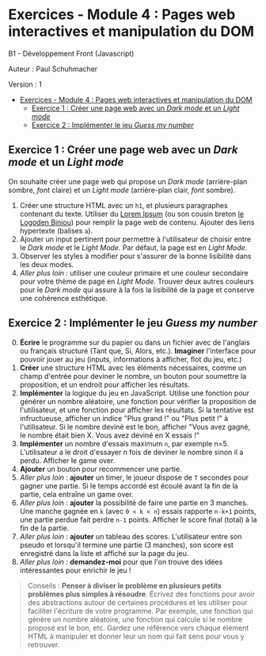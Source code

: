 # Exercices - Module 4 : Pages web interactives et manipulation du DOM

B1 - Développement Front (Javascript)

Auteur : Paul Schuhmacher

Version : 1


- [Exercices - Module 4 : Pages web interactives et manipulation du DOM](#exercices---module-4--pages-web-interactives-et-manipulation-du-dom)
  - [Exercice 1 : Créer une page web avec un *Dark mode* et un *Light mode*](#exercice-1--créer-une-page-web-avec-un-dark-mode-et-un-light-mode)
  - [Exercice 2 : Implémenter le jeu *Guess my number*](#exercice-2--implémenter-le-jeu-guess-my-number)


## Exercice 1 : Créer une page web avec un *Dark mode* et un *Light mode*

On souhaite créer une page web qui propose un *Dark mode* (arrière-plan sombre, *font* claire) et un *Light mode* (arrière-plan clair, *font* sombre).

1. Créer une structure HTML avec un `h1`, et plusieurs paragraphes contenant du texte. Utiliser du [Lorem Ipsum](https://fr.lipsum.com/) (ou son cousin breton [le Logoden Biniou](https://www.logoden-biniou.com/)) pour remplir la page web de contenu. Ajouter des liens hypertexte (balises `a`).
2. Ajouter un input pertinent pour permettre à l'utilisateur de choisir entre le *Dark mode* et le *Light Mode*. Par défaut, la page est en *Light Mode*.
3. Observer les styles à modifier pour s'assurer de la bonne lisibilité dans les deux modes.
4. *Aller plus loin* : utiliser une couleur primaire et une couleur secondaire pour votre thème de page en *Light Mode*. Trouver deux autres couleurs pour le *Dark mode* qui assure à la fois la lisibilité de la page et conserve une cohérence esthétique.

## Exercice 2 : Implémenter le jeu *Guess my number*

0. **Écrire** le programme sur du papier ou dans un fichier avec de l'anglais ou français structuré (Tant que, Si, Alors, etc.). **Imaginer** l'interface pour pouvoir jouer au jeu (inputs, informations à afficher, flot du jeu, etc.)
1. **Créer** une structure HTML avec les éléments nécessaires, comme un champ d'entrée pour deviner le nombre, un bouton pour soumettre la proposition, et un endroit pour afficher les résultats.
2. **Implémenter** la logique du jeu en JavaScript. Utilise une fonction pour générer un nombre aléatoire, une fonction pour vérifier la proposition de l'utilisateur, et une fonction pour afficher les résultats. Si la tentative est infructueuse, afficher un indice "Plus grand !" ou "Plus petit !" à l'utilisateur. Si le nombre deviné est le bon, afficher "Vous avez gagné, le nombre était bien X. Vous avez deviné en X essais !"
3. **Implémenter** un nombre d'essais maximum `n`, par exemple n=5. L'utilisateur a le droit d'essayer n fois de deviner le nombre sinon il a perdu. Afficher le game over.
4. **Ajouter** un bouton pour recommencer une partie.
5. *Aller plus loin* : **ajouter** un timer, le joueur dispose de `T` secondes pour gagner une partie. Si le temps accordé est écoulé avant la fin de la partie, cela entraîne un game over.
6. *Aller plus loin* : **ajouter** la possibilité de faire une partie en 3 manches. Une manche gagnée en `k` (avec `0 < k < n`) essais rapporte `n-k+1` points, une partie perdue fait perdre `n-1` points. Afficher le score final (total) à la fin de la partie.
7. *Aller plus loin* : **ajouter** un tableau des scores. L'utilisateur entre son pseudo et lorsqu'il termine une partie (3 manches), son score est enregistré dans la liste et affiché sur la page du jeu. 
8. *Aller plus loin :* **demandez-moi** pour que l'on trouve des idées intéressantes pour enrichir le jeu !

> Conseils : **Penser à diviser le problème en plusieurs petits problèmes plus simples à résoudre**. Écrivez des fonctions pour avoir des abstractions autour de certaines procédures et les utiliser pour faciliter l'écriture de votre programme. Par exemple, une fonction qui génère un nombre aléatoire, une fonction qui calcule si le nombre proposé est le bon, etc. Gardez une référence vers chaque élément HTML à manipuler et donner leur un nom qui fait sens pour vous y retrouver.